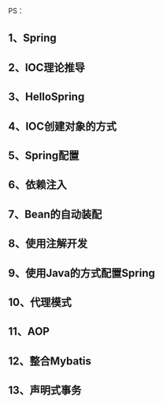 PS：

## 1、Spring

## 2、IOC理论推导

## 3、HelloSpring

## 4、IOC创建对象的方式

## 5、Spring配置

## 6、依赖注入

## 7、Bean的自动装配

## 8、使用注解开发

## 9、使用Java的方式配置Spring

## 10、代理模式

## 11、AOP

## 12、整合Mybatis

## 13、声明式事务

